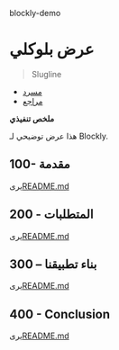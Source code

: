 blockly-demo

# عرض بلوكلي

> Slugline

-   [مسرد](./GLOSSARY.md)
-   [مراجع](./REFERENCES.md)

**ملخص تنفيذي**

هذا عرض توضيحي لـ Blockly.

## 100- مقدمة

يرى[README.md](./100/README.md)

## 200 - المتطلبات

يرى[README.md](./200/README.md)

## 300 – بناء تطبيقنا

يرى[README.md](./300/README.md)

## 400 - Conclusion

يرى[README.md](./400/README.md)
